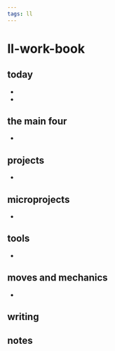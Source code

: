 ```yaml
---
tags: ll
---
```


ll-work-book
===

today
---
- 
- 

the main four
---

- 

projects
---
- 

microprojects
---

- 

tools
---
- 


moves and mechanics
---
- 

writing
---

notes
---
